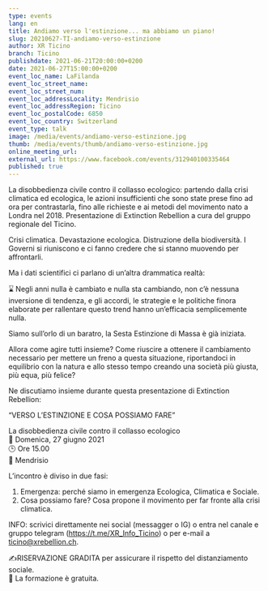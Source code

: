 ```yaml
---
type: events
lang: en
title: Andiamo verso l'estinzione... ma abbiamo un piano!
slug: 20210627-TI-andiamo-verso-estinzione
author: XR Ticino
branch: Ticino
publishdate: 2021-06-21T20:00:00+0200
date: 2021-06-27T15:00:00+0200
event_loc_name: LaFilanda
event_loc_street_name: 
event_loc_street_num: 
event_loc_addressLocality: Mendrisio
event_loc_addressRegion: Ticino
event_loc_postalCode: 6850
event_loc_country: Switzerland
event_type: talk
image: /media/events/andiamo-verso-estinzione.jpg
thumb: /media/events/thumb/andiamo-verso-estinzione.jpg
online_meeting_url: 
external_url: https://www.facebook.com/events/312940100335464
published: true
---
```

La disobbedienza civile contro il collasso ecologico: partendo dalla crisi climatica ed ecologica, le azioni insufficienti che sono state prese fino ad ora per contrastarla, fino alle richieste e ai metodi del movimento nato a Londra nel 2018. Presentazione di Extinction Rebellion a cura del gruppo regionale del Ticino.

Crisi climatica. Devastazione ecologica. Distruzione della biodiversità. I Governi si riuniscono e ci fanno credere che si stanno muovendo per affrontarli.

Ma i dati scientifici ci parlano di un’altra drammatica realtà:

⌛ Negli anni nulla è cambiato e nulla sta cambiando, non c’è nessuna inversione di tendenza, e gli accordi, le strategie e le politiche finora elaborate per rallentare questo trend hanno un’efficacia semplicemente nulla.

Siamo sull’orlo di un baratro, la Sesta Estinzione di Massa è già iniziata.

Allora come agire tutti insieme? Come riuscire a ottenere il cambiamento necessario per mettere un freno a questa situazione, riportandoci in equilibrio con la natura e allo stesso tempo creando una società più giusta, più equa, più felice?

Ne discutiamo insieme durante questa presentazione di Extinction Rebellion:

“VERSO L’ESTINZIONE E COSA POSSIAMO FARE”

La disobbedienza civile contro il collasso ecologico\
📅 Domenica, 27 giugno 2021\
🕒 Ore 15.00\
📍 Mendrisio

L’incontro è diviso in due fasi:
1) Emergenza: perché siamo in emergenza Ecologica, Climatica e Sociale.
2) Cosa possiamo fare? Cosa propone il movimento per far fronte alla crisi climatica.

INFO: scrivici direttamente nei social (messagger o IG) o entra nel canale e gruppo telegram (<https://t.me/XR_Info_Ticino>) o per e-mail a [ticino@xrebellion.ch](mailto:ticino@xrebellion.ch).

✍️RISERVAZIONE GRADITA per assicurare il rispetto del distanziamento sociale.\
🤲 La formazione è gratuita.
